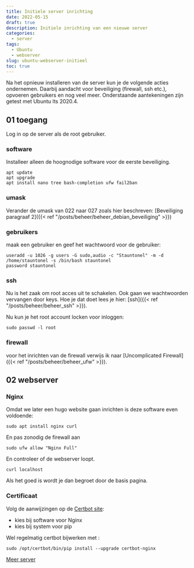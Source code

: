```yaml
---
title: Initiele server inrichting
date: 2022-05-15
draft: true
description: Initiele inrichting van een nieuwe server
categories:
  - server
tags:
  - Ubuntu
  - webserver
slug: ubuntu-webserver-initieel
toc: true
---
```


Na het opnieuw installeren van de server kun je de volgende acties ondernemen.
Daarbij aandacht voor beveiliging (firewall, ssh etc.), opvoeren gebruikers en nog veel meer.
Onderstaande aantekeningen zijn getest met Ubuntu lts 2020.4.

<!--more-->

## 01 toegang

Log in op de server als de root gebruiker.

### software

Installeer alleen de hoognodige software voor de eerste beveiliging.

    apt update
    apt upgrade
    apt install nano tree bash-completion ufw fail2ban

### umask

Verander de umask van 022 naar 027 zoals hier beschreven:
[Beveiliging paragraaf 2]({{< ref "/posts/beheer/beheer_debian_beveiliging" >}})

### gebruikers

maak een gebruiker en geef het wachtwoord voor de gebruiker:

    useradd -u 1026 -g users -G sudo,audio -c "Stauntonel" -m -d /home/stauntonel -s /bin/bash stauntonel
    password stauntonel

### ssh

Nu is het zaak om root acces uit te schakelen. Ook gaan we wachtwoorden vervangen door keys.
Hoe je dat doet lees je hier: [ssh]({{< ref "/posts/beheer/beheer_ssh" >}}).

Nu kun je het root account locken voor inloggen:

    sudo passwd -l root

### firewall

voor het inrichten van de firewall verwijs ik naar [Uncomplicated Firewall]({{< ref "/posts/beheer/beheer_ufw" >}}).

## 02 webserver

### Nginx

Omdat we later een hugo website gaan inrichten is deze software even voldoende:

    sudo apt install nginx curl

En pas zonodig de firewall aan

    sudo ufw allow "Nginx Full"

En controleer of de webserver loopt.

    curl localhost

Als het goed is wordt je dan begroet door de basis pagina.

### Certificaat

Volg de aanwijzingen op de [Certbot site](https://certbot.eff.org/instructions):

- kies bij software voor Nginx
- kies bij system voor pip

Wel regelmatig certbot bijwerken met :

    sudo /opt/certbot/bin/pip install --upgrade certbot-nginx

[Meer server](/categories/server)
